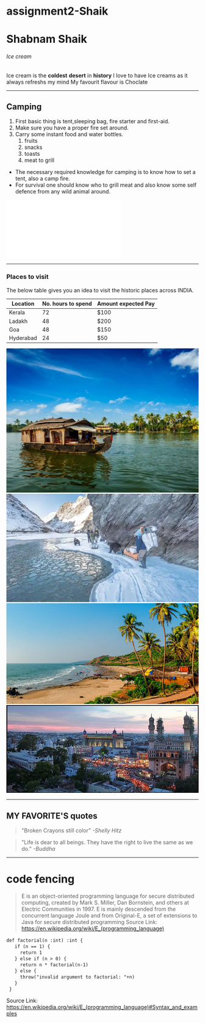 # assignment2-Shaik
# Shabnam Shaik
###### Ice cream
Ice cream is the **coldest** **desert** in **history** I love to have Ice creams as it always refreshs my mind  My favourit flavour is Choclate 
***
## Camping 
1. First basic thing is tent,sleeping bag, fire starter and first-aid.
2. Make sure you have a proper fire set around.
3. Carry some instant food and water bottles.
   1. fruits
   2. snacks
   3. toasts
   4. meat to grill
* The necessary required knowledge for camping is to know how to set a tent, also a camp fire.
* For survival one should know who to grill meat and also know some self defence from any wild animal   around.

![image](AboutMe.md)

-------------------------------------------------------

### Places to visit 
The below table gives you an idea to visit the historic places across INDIA.<br>

| Location  | No. hours to spend | Amount expected Pay |
|-----------|--------------------|---------------------|
| Kerala    |       72           |    $100             |
| Ladakh    |       48           |    $200             |
| Goa       |       48           |    $150             |
| Hyderabad |       24           |    $50              |

![Kerala](Images/kerala.jpg)
![Ladakh](Images/ladhak.jpg)
![Goa](Images/goa.jpg)
![Hyderabad](Images/Hyderabad.jpg)


-------------------------------------------------------

## MY FAVORITE'S  quotes
> "Broken Crayons still color" 
> *-Shelly Hitz*

>"Life is dear to all beings. They have the right to live the same as we do."
> *-Buddha*

----------------------------------------------------------

# code fencing
> E is an object-oriented programming language for secure distributed computing, created by Mark S. Miller, Dan Bornstein, and others at Electric Communities in 1997. E is mainly descended from the concurrent language Joule and from Original-E, a set of extensions to Java for secure distributed programming
Source Link: <https://en.wikipedia.org/wiki/E_(programming_language)>

```
def factorial(n :int) :int {
   if (n == 1) {
     return 1
   } else if (n > 0) {
     return n * factorial(n-1)
   } else {
     throw("invalid argument to factorial: "+n)
   }
 }

 ```
 Source Link: <https://en.wikipedia.org/wiki/E_(programming_language)#Syntax_and_examples>


